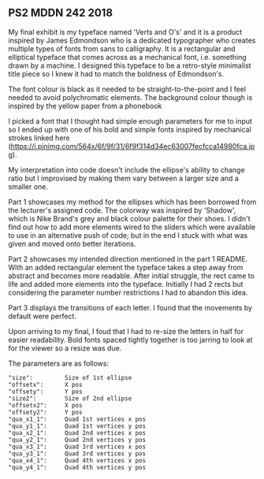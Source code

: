 ## PS2 MDDN 242 2018

My final exhibit is my typeface named 'Verts and O's' and it is a product inspired by James Edmondson who is a dedicated typographer who creates multiple types of fonts from sans to calligraphy. 
It is a rectangular and elliptical typeface that comes across as a mechanical font, i.e. something drawn by a machine. I designed this typeface to be a retro-style minimalist title piece so I knew it had to match the boldness of Edmondson's.

The font colour is black as it needed to be straight-to-the-point and I feel needed to avoid polychromatic elements.
The background colour though is inspired by the yellow paper from a phonebook

I picked a font that I thought had simple enough parameters for me to input so I ended up with one of his bold and simple fonts inspired by mechanical strokes linked here (https://i.pinimg.com/564x/6f/9f/31/6f9f314d34ec63007fecfcca14980fca.jpg).

My interpretation into code doesn't include the ellipse's ability to change ratio but I improvised by making them vary between a larger size and a smaller one.

Part 1 showcases my method for the ellipses which has been borrowed from the lecturer's assigned code. The colorway was inspired by 'Shadow', which is Nike Brand's grey and black colour palette for their shoes.
I didn't find out how to add more elements wired to the sliders which were available to use in an alternative push of code; but in the end I stuck with what was given and moved onto better iterations.

Part 2 showcases my intended direction mentioned in the part 1 README. With an added rectangular element the typeface takes a step away from abstract and becomes more readable.
After initial struggle, the rect came to life and added more elements into the typeface. Initially I had 2 rects but considering the parameter number restrictions I had to abandon this idea.

Part 3 displays the transitions of each letter. I found that the movements by default were perfect.

Upon arriving to my final, I foud that I had to re-size the letters in half for easier readability. Bold fonts spaced tightly together is too jarring to look at for the viewer so a resize was due.

The parameters are as follows:

	"size": 		Size of 1st ellipse
	"offsetx": 		X pos
	"offsety": 		Y pos
	"size2": 		Size of 2nd ellipse
	"offsetx2":		X pos
	"offsety2": 	Y pos
	"qua_x1_1": 	Quad 1st vertices x pos
	"qua_y1_1": 	Quad 1st vertices y pos
	"qua_x2_1": 	Quad 2nd vertices x pos
	"qua_y2_1": 	Quad 2nd vertices y pos
	"qua_x3_1": 	Quad 3rd vertices x pos
	"qua_y3_1": 	Quad 3rd vertices y pos
	"qua_x4_1": 	Quad 4th vertices x pos
	"qua_y4_1": 	Quad 4th vertices y pos
